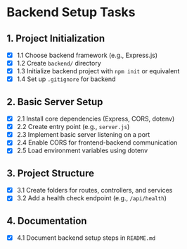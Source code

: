 # Backend Setup Tasks

## 1. Project Initialization
- [x] 1.1 Choose backend framework (e.g., Express.js)
- [x] 1.2 Create `backend/` directory
- [x] 1.3 Initialize backend project with `npm init` or equivalent
- [x] 1.4 Set up `.gitignore` for backend

## 2. Basic Server Setup
- [x] 2.1 Install core dependencies (Express, CORS, dotenv)
- [x] 2.2 Create entry point (e.g., `server.js`)
- [x] 2.3 Implement basic server listening on a port
- [x] 2.4 Enable CORS for frontend-backend communication
- [x] 2.5 Load environment variables using dotenv

## 3. Project Structure
- [x] 3.1 Create folders for routes, controllers, and services
- [x] 3.2 Add a health check endpoint (e.g., `/api/health`)

## 4. Documentation
- [x] 4.1 Document backend setup steps in `README.md`
